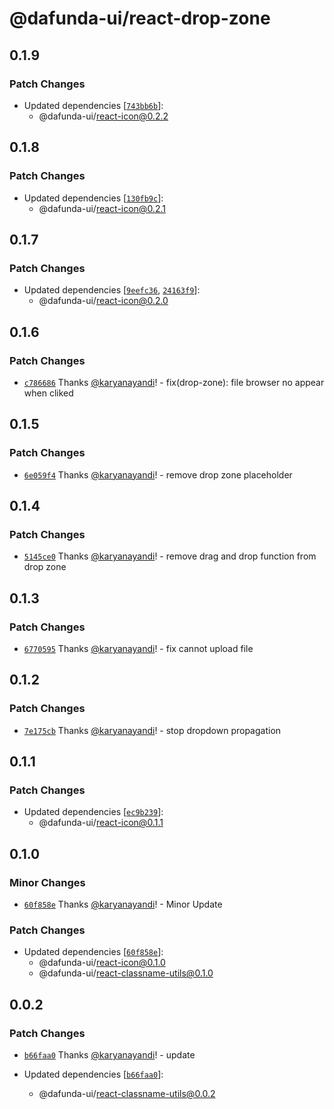 # @dafunda-ui/react-drop-zone

## 0.1.9

### Patch Changes

- Updated dependencies
  [[`743bb6b`](https://github.com/dafundacom/dafunda-ui/commit/743bb6b4e2d59e5a64fddea59083b7e9ef4fd7c6)]:
  - @dafunda-ui/react-icon@0.2.2

## 0.1.8

### Patch Changes

- Updated dependencies
  [[`130fb9c`](https://github.com/dafundacom/dafunda-ui/commit/130fb9c34c6d41d148d525a0720823d68a78e30b)]:
  - @dafunda-ui/react-icon@0.2.1

## 0.1.7

### Patch Changes

- Updated dependencies
  [[`9eefc36`](https://github.com/dafundacom/dafunda-ui/commit/9eefc366b4ec57edf85d2839f75061da64014359),
  [`24163f9`](https://github.com/dafundacom/dafunda-ui/commit/24163f920ddd55cd1ed4c9969286fc52afcf69ba)]:
  - @dafunda-ui/react-icon@0.2.0

## 0.1.6

### Patch Changes

- [`c786686`](https://github.com/dafundacom/dafunda-ui/commit/c78668618b30cf4373f83409ee3713788d646f9b)
  Thanks [@karyanayandi](https://github.com/karyanayandi)! - fix(drop-zone):
  file browser no appear when cliked

## 0.1.5

### Patch Changes

- [`6e059f4`](https://github.com/dafundacom/dafunda-ui/commit/6e059f4247420dff56866bba266765a1f2ac8447)
  Thanks [@karyanayandi](https://github.com/karyanayandi)! - remove drop zone
  placeholder

## 0.1.4

### Patch Changes

- [`5145ce0`](https://github.com/dafundacom/dafunda-ui/commit/5145ce08e640b44b12c0b9e5a1c69d53f812ba22)
  Thanks [@karyanayandi](https://github.com/karyanayandi)! - remove drag and
  drop function from drop zone

## 0.1.3

### Patch Changes

- [`6770595`](https://github.com/dafundacom/dafunda-ui/commit/6770595bd489bf6debcfa5dd1b2917217bca1b07)
  Thanks [@karyanayandi](https://github.com/karyanayandi)! - fix cannot upload
  file

## 0.1.2

### Patch Changes

- [`7e175cb`](https://github.com/dafundacom/dafunda-ui/commit/7e175cb10cc7069a9d9a5843aef07827b52c1f35)
  Thanks [@karyanayandi](https://github.com/karyanayandi)! - stop dropdown
  propagation

## 0.1.1

### Patch Changes

- Updated dependencies
  [[`ec9b239`](https://github.com/dafundacom/dafunda-ui/commit/ec9b2393e446a7b5f5bac17307c5d0c5df416e75)]:
  - @dafunda-ui/react-icon@0.1.1

## 0.1.0

### Minor Changes

- [`60f858e`](https://github.com/dafundacom/dafunda-ui/commit/60f858e31d1347e0c2b61fb1818daa0ef05c7961)
  Thanks [@karyanayandi](https://github.com/karyanayandi)! - Minor Update

### Patch Changes

- Updated dependencies
  [[`60f858e`](https://github.com/dafundacom/dafunda-ui/commit/60f858e31d1347e0c2b61fb1818daa0ef05c7961)]:
  - @dafunda-ui/react-icon@0.1.0
  - @dafunda-ui/react-classname-utils@0.1.0

## 0.0.2

### Patch Changes

- [`b66faa0`](https://github.com/dafundacom/dafunda-ui/commit/b66faa05b4481a7a2cefb65797ca8ba4f8c8e149)
  Thanks [@karyanayandi](https://github.com/karyanayandi)! - update

- Updated dependencies
  [[`b66faa0`](https://github.com/dafundacom/dafunda-ui/commit/b66faa05b4481a7a2cefb65797ca8ba4f8c8e149)]:
  - @dafunda-ui/react-classname-utils@0.0.2
